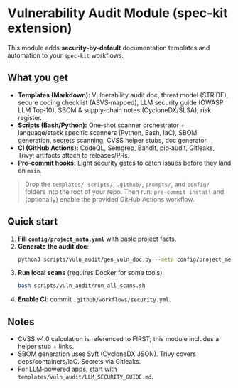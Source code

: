 # Vulnerability Audit Module (spec-kit extension)

This module adds **security-by-default** documentation templates and automation to your `spec-kit` workflows.

## What you get
- **Templates (Markdown):** Vulnerability audit doc, threat model (STRIDE), secure coding checklist (ASVS‑mapped),
  LLM security guide (OWASP LLM Top‑10), SBOM & supply-chain notes (CycloneDX/SLSA), risk register.
- **Scripts (Bash/Python):** One‑shot scanner orchestrator + language/stack specific scanners (Python, Bash, IaC),
  SBOM generation, secrets scanning, CVSS helper stubs, doc generator.
- **CI (GitHub Actions):** CodeQL, Semgrep, Bandit, pip‑audit, Gitleaks, Trivy; artifacts attach to releases/PRs.
- **Pre‑commit hooks:** Light security gates to catch issues before they land on `main`.

> Drop the `templates/`, `scripts/`, `.github/`, `prompts/`, and `config/` folders into the root of your repo.
> Then run: `pre-commit install` and (optionally) enable the provided GitHub Actions workflow.

## Quick start
1. **Fill `config/project_meta.yaml`** with basic project facts.
2. **Generate the audit doc**:
   ```bash
   python3 scripts/vuln_audit/gen_vuln_doc.py --meta config/project_meta.yaml --out SECURITY_AUDIT.md
   ```
3. **Run local scans** (requires Docker for some tools):
   ```bash
   bash scripts/vuln_audit/run_all_scans.sh
   ```
4. **Enable CI**: commit `.github/workflows/security.yml`.

## Notes
- CVSS v4.0 calculation is referenced to FIRST; this module includes a helper stub + links.
- SBOM generation uses Syft (CycloneDX JSON). Trivy covers deps/containers/IaC. Secrets via Gitleaks.
- For LLM‑powered apps, start with `templates/vuln_audit/LLM_SECURITY_GUIDE.md`.

